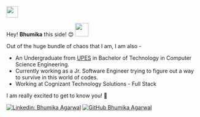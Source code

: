<img src="https://media.giphy.com/media/WUlplcMpOCEmTGBtBW/giphy.gif" width="30">

<!-- <img src="https://media.giphy.com/media/26SdS6M9jzxdqq72JU/giphy.gif" width="270" height = "220"> -->

Hey! **Bhumika** this side! 😊 <img src="https://media.tenor.com/images/30169e4a670daf12443df7d2dd140176/tenor.gif" width="35px">

Out of the huge bundle of chaos that I am, I am also -

- An Undergraduate from <a href="https://www.upes.ac.in/"> UPES</a> in Bachelor of Technology in Computer Science Engineering.
- Currently working as a Jr. Software Engineer trying to figure out a way to survive in this world of codes.
- Working at Cognizant Technology Solutions - Full Stack

I am really excited to get to know you! 🤗

[![Linkedin: Bhumika Agarwal](https://img.shields.io/badge/-bhumikaagarwal-blue?style=flat-square&logo=Linkedin&logoColor=white&link=https://www.linkedin.com/in/bhumika-aga/)](https://www.linkedin.com/in/bhumika-aga/)
[![GitHub Bhumika Agarwal](https://img.shields.io/github/followers/bhumika-aga?label=follow&style=social)](https://github.com/bhumika-aga)
